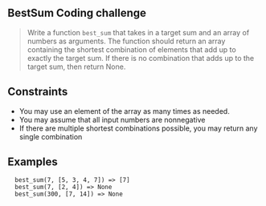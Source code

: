 ## BestSum Coding challenge
> Write a function `best_sum` that takes in a target sum and an array of numbers as arguments. The function
should return an array containing the shortest combination of elements that add up to exactly the target sum. If there is no combination that adds up to the target sum,
then return None.

## Constraints
- You may use an element of the array as many times as needed.
- You may assume that all input numbers are nonnegative
- If there are multiple shortest combinations possible, you may return any single combination

## Examples
```
  best_sum(7, [5, 3, 4, 7]) => [7]
  best_sum(7, [2, 4]) => None
  best_sum(300, [7, 14]) => None
```